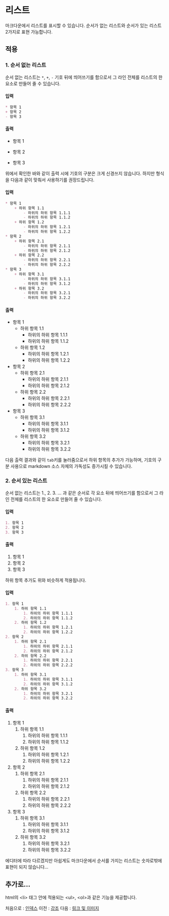 리스트
===

마크다운에서 리스트를 표시할 수 있습니다. 순서가 없는 리스트와 순서가 있는 리스트 2가지로 표현 가능합니다.

적용
---
### 1. 순서 없는 리스트

순서 없는 리스트는 `*`, `+`, `-` 기호 뒤에 띄어쓰기를 함으로서 그 라인 전체를 리스트의 한 요소로 만들어 줄 수 있습니다.

#### 입력

```markdown
* 항목 1
+ 항목 2
- 항목 3
```

#### 출력

* 항목 1
+ 항목 2
- 항목 3

위에서 확인한 바와 같이 출력 시에 기호의 구분은 크게 신경쓰지 않습니다. 하지만 형식을 다음과 같이 맞춰서 사용하기를 권장드립니다.

#### 입력

```markdown
* 항목 1
    + 하위 항목 1.1
        - 하위의 하위 항목 1.1.1
        - 하위의 하위 항목 1.1.2
    + 하위 항목 1.2
        - 하위의 하위 항목 1.2.1
        - 하위의 하위 항목 1.2.2
* 항목 2
    + 하위 항목 2.1
        - 하위의 하위 항목 2.1.1
        - 하위의 하위 항목 2.1.2
    + 하위 항목 2.2
        - 하위의 하위 항목 2.2.1
        - 하위의 하위 항목 2.2.2
* 항목 3
    + 하위 항목 3.1
        - 하위의 하위 항목 3.1.1
        - 하위의 하위 항목 3.1.2
    + 하위 항목 3.2
        - 하위의 하위 항목 3.2.1
        - 하위의 하위 항목 3.2.2
```

#### 출력

* 항목 1
  + 하위 항목 1.1
    - 하위의 하위 항목 1.1.1
    - 하위의 하위 항목 1.1.2
  + 하위 항목 1.2
    - 하위의 하위 항목 1.2.1
    - 하위의 하위 항목 1.2.2
* 항목 2
  + 하위 항목 2.1
    - 하위의 하위 항목 2.1.1
    - 하위의 하위 항목 2.1.2
  + 하위 항목 2.2
    - 하위의 하위 항목 2.2.1
    - 하위의 하위 항목 2.2.2
* 항목 3
  + 하위 항목 3.1
    - 하위의 하위 항목 3.1.1
    - 하위의 하위 항목 3.1.2
  + 하위 항목 3.2
    - 하위의 하위 항목 3.2.1
    - 하위의 하위 항목 3.2.2

다음 출력 결과와 같이 `tab`키를 눌러줌으로서 하위 항목의 추가가 가능하며, 기호의 구분 사용으로 markdown 소스 자체의 가독성도 증가시킬 수 있습니다.

### 2. 순서 있는 리스트

순서 없는 리스트는 1., 2. 3. ... 과 같은 순서로 각 요소 뒤에  띄어쓰기를 함으로서 그 라인 전체를 리스트의 한 요소로 만들어 줄 수 있습니다.

#### 입력

```markdown
1. 항목 1
2. 항목 2
3. 항목 3
```

#### 출력

1. 항목 1
2. 항목 2
3. 항목 3

하위 항목 추가도 위와 비슷하게 적용됩니다.

#### 입력

```markdown
1. 항목 1
    1. 하위 항목 1.1
        1. 하위의 하위 항목 1.1.1
        2. 하위의 하위 항목 1.1.2
    2. 하위 항목 1.2
        1. 하위의 하위 항목 1.2.1
        2. 하위의 하위 항목 1.2.2
2. 항목 2
    1. 하위 항목 2.1
        1. 하위의 하위 항목 2.1.1
        2. 하위의 하위 항목 2.1.2
    2. 하위 항목 2.2
        1. 하위의 하위 항목 2.2.1
        2. 하위의 하위 항목 2.2.2
3. 항목 3
    1. 하위 항목 3.1
        1. 하위의 하위 항목 3.1.1
        2. 하위의 하위 항목 3.1.2
    2. 하위 항목 3.2
        1. 하위의 하위 항목 3.2.1
        2. 하위의 하위 항목 3.2.2
```

#### 출력

1. 항목 1
   1. 하위 항목 1.1
      1. 하위의 하위 항목 1.1.1
      2. 하위의 하위 항목 1.1.2
   2. 하위 항목 1.2
      1. 하위의 하위 항목 1.2.1
      2. 하위의 하위 항목 1.2.2
2. 항목 2
   1. 하위 항목 2.1
      1. 하위의 하위 항목 2.1.1
      2. 하위의 하위 항목 2.1.2
   2. 하위 항목 2.2
      1. 하위의 하위 항목 2.2.1
      2. 하위의 하위 항목 2.2.2
3. 항목 3
   1. 하위 항목 3.1
      1. 하위의 하위 항목 3.1.1
      2. 하위의 하위 항목 3.1.2
   2. 하위 항목 3.2
      1. 하위의 하위 항목 3.2.1
      2. 하위의 하위 항목 3.2.2

에디터에 따라 다르겠지만 아쉽게도 마크다운에서 순서를 가지는 리스트는 숫자로밖에 표현이 되지 않습니다...

추가로...
---

html의 \<li> 태그 안에 적용되는 \<ul>, \<ol>과 같은 기능을 제공합니다.

처음으로 : [인덱스](0_인덱스.md)
이전 : [강조](2_강조.md)
다음 : [링크 및 이미지](4_링크_및_이미지.md)